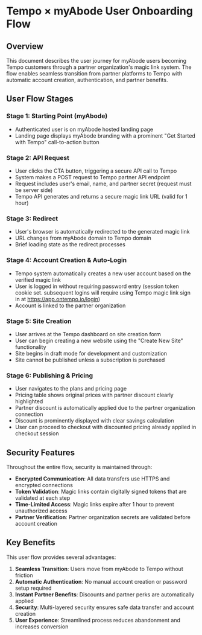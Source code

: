 # Tempo × myAbode User Onboarding Flow

## Overview
This document describes the user journey for myAbode users becoming Tempo customers through a partner organization&apos;s magic link system. The flow enables seamless transition from partner platforms to Tempo with automatic account creation, authentication, and partner benefits.

## User Flow Stages

### Stage 1: Starting Point (myAbode)
- Authenticated user is on myAbode hosted landing page
- Landing page displays myAbode branding with a prominent &quot;Get Started with Tempo&quot; call-to-action button

### Stage 2: API Request
- User clicks the CTA button, triggering a secure API call to Tempo
- System makes a POST request to Tempo partner API endpoint
- Request includes user&apos;s email, name, and partner secret (request must be server side)
- Tempo API generates and returns a secure magic link URL (valid for 1 hour)

### Stage 3: Redirect
- User&apos;s browser is automatically redirected to the generated magic link
- URL changes from myAbode domain to Tempo domain
- Brief loading state as the redirect processes

### Stage 4: Account Creation & Auto-Login
- Tempo system automatically creates a new user account based on the verified magic link
- User is logged in without requiring password entry (session token cookie set. subsequent logins will require using Tempo magic link sign in at https://app.ontempo.io/login)
- Account is linked to the partner organization

### Stage 5: Site Creation
- User arrives at the Tempo dashboard on site creation form
- User can begin creating a new website using the &quot;Create New Site&quot; functionality
- Site begins in draft mode for development and customization
- Site cannot be published unless a subscription is purchased

### Stage 6: Publishing & Pricing
- User navigates to the plans and pricing page 
- Pricing table shows original prices with partner discount clearly highlighted
- Partner discount is automatically applied due to the partner organization connection
- Discount is prominently displayed with clear savings calculation
- User can proceed to checkout with discounted pricing already applied in checkout session

## Security Features

Throughout the entire flow, security is maintained through:
- **Encrypted Communication**: All data transfers use HTTPS and encrypted connections
- **Token Validation**: Magic links contain digitally signed tokens that are validated at each step
- **Time-Limited Access**: Magic links expire after 1 hour to prevent unauthorized access
- **Partner Verification**: Partner organization secrets are validated before account creation

## Key Benefits

This user flow provides several advantages:
1. **Seamless Transition**: Users move from myAbode to Tempo without friction
2. **Automatic Authentication**: No manual account creation or password setup required
3. **Instant Partner Benefits**: Discounts and partner perks are automatically applied
4. **Security**: Multi-layered security ensures safe data transfer and account creation
5. **User Experience**: Streamlined process reduces abandonment and increases conversion
